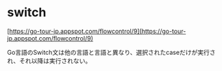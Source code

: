 # switch

[https://go-tour-jp.appspot.com/flowcontrol/9](https://go-tour-jp.appspot.com/flowcontrol/9)

Go言語のSwitch文は他の言語と言語と異なり、選択されたcaseだけが実行され、それ以降は実行されない。